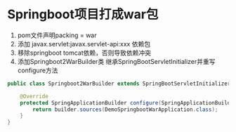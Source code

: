 # Springboot项目打成war包
1. pom文件声明packing = war
2. 添加 javax.servlet:javax.servlet-api:xxx 依赖包
3. 移除springboot tomcat依赖，否则导致依赖冲突
4. 添加Springboot2WarBuilder类 继承SpringBootServletInitializer并重写configure方法
```java
public class Springboot2WarBuilder extends SpringBootServletInitializer {

    @Override
    protected SpringApplicationBuilder configure(SpringApplicationBuilder builder) {
        return builder.sources(DemoSpringbootWarApplication.class);
    }
}
```


